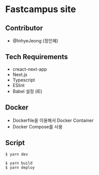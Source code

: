 # Fastcampus site

## Contributor

- @InhyeJeong (정인혜)

## Tech Requirements

- creact-next-app
- Next.js
- Typescript
- ESlint
- Babel 설정 (IE)

## Docker

- Dockerfile을 이용해서 Docker Container
- Docker Compose를 사용

## Script

```
$ yarn dev
```

```
$ yarn build
$ yarn deploy
```
